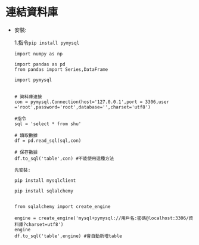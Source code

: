 # 連結資料庫

- 安裝:

    1.指令`pip install pymysql`
    
    
      import numpy as np

      import pandas as pd
      from pandas import Series,DataFrame

      import pymysql
      
      
      # 資料庫連接
      con = pymysql.Connection(host='127.0.0.1',port = 3306,user ='root',password='root',database='',charset='utf8')
      
      #指令
      sql = 'select * from shu'
      
      # 讀取數據
      df = pd.read_sql(sql,con)
      
      # 保存數據
      df.to_sql('table',con) #不能使用這種方法
      
      先安裝:
      
      pip install mysqlclient
      
      pip install sqlalchemy
      
      
      from sqlalchemy import create_engine
      
      engine = create_engine('mysql+pymysql://用戶名:密碼@localhost:3306/資料庫?charset=utf8')
      engine
      df.to_sql('table',engine) #會自動新增table
